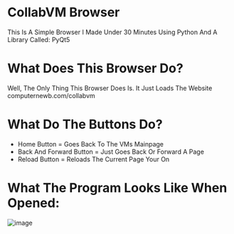 # CollabVM Browser

This Is A Simple Browser I Made Under 30 Minutes 
Using Python And A Library Called: PyQt5

# What Does This Browser Do?
Well, The Only Thing This Browser Does Is. It Just Loads The Website computernewb.com/collabvm

# What Do The Buttons Do?
- Home Button = Goes Back To The VMs Mainpage
- Back And Forward Button = Just Goes Back Or Forward A Page
- Reload Button = Reloads The Current Page Your On

# What The Program Looks Like When Opened:
![image](https://user-images.githubusercontent.com/127232270/229306491-c2dba731-7f84-47ef-95b2-c329646d6e17.png)
